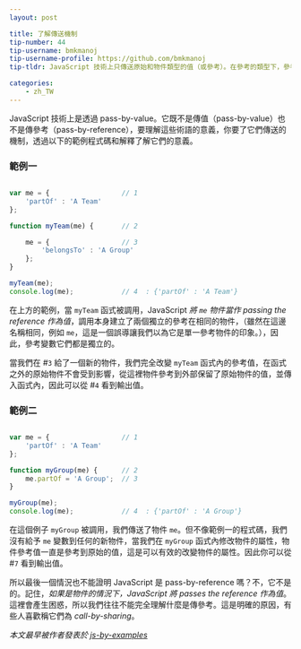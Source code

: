 ```yaml
---
layout: post

title: 了解傳送機制
tip-number: 44
tip-username: bmkmanoj
tip-username-profile: https://github.com/bmkmanoj
tip-tldr: JavaScript 技術上只傳送原始和物件類型的值（或參考）。在參考的類型下，參考值本身是 passed by value。

categories:
    - zh_TW
---
```

JavaScript 技術上是透過 pass-by-value。它既不是傳值（pass-by-value）也不是傳參考（pass-by-reference），要理解這些術語的意義，你要了它們傳送的機制，透過以下的範例程式碼和解釋了解它們的意義。

### 範例一

```js

var me = {					// 1
	'partOf' : 'A Team'
};

function myTeam(me) {		// 2

	me = {					// 3
		'belongsTo' : 'A Group'
	};
}

myTeam(me);
console.log(me);			// 4  : {'partOf' : 'A Team'}

```

在上方的範例，當 `myTeam` 函式被調用，JavaScript *將 `me` 物件當作 passing the reference 作為值*，調用本身建立了兩個獨立的參考在相同的物件，（雖然在這邊名稱相同，例如 `me`，這是一個誤導讓我們以為它是單一參考物件的印象。），因此，參考變數它們都是獨立的。

當我們在 #`3` 給了一個新的物件，我們完全改變 `myTeam` 函式內的參考值，在函式之外的原始物件不會受到影響，從這裡物件參考到外部保留了原始物件的值，並傳入函式內，因此可以從 #`4` 看到輸出值。


### 範例二

```js

var me = {					// 1
	'partOf' : 'A Team'
};

function myGroup(me) { 		// 2
	me.partOf = 'A Group';  // 3
}

myGroup(me);
console.log(me);			// 4  : {'partOf' : 'A Group'}

```

在這個例子 `myGroup` 被調用，我們傳送了物件 `me`。但不像範例一的程式碼，我們沒有給予 `me` 變數到任何的新物件，當我們在 `myGroup` 函式內修改物件的屬性，物件參考值一直是參考到原始的值，這是可以有效的改變物件的屬性。因此你可以從 #`7` 看到輸出值。

所以最後一個情況也不能證明 JavaScript 是 pass-by-reference 嗎？不，它不是的。記住，*如果是物件的情況下，JavaScript 將 passes the reference 作為值*。這裡會產生困惑，所以我們往往不能完全理解什麼是傳參考。這是明確的原因，有些人喜歡稱它們為 *call-by-sharing*。


*本文最早被作者發表於 [js-by-examples](https://github.com/bmkmanoj/js-by-examples/blob/master/examples/js_pass_by_value_or_reference.md)*
